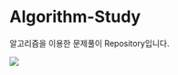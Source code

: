 # Algorithm-Study
알고리즘을 이용한 문제풀이 Repository입니다.

<img src="https://img.shields.io/badge/Python-3776AB?style=flat&logo=Python&logoColor=white"/>
